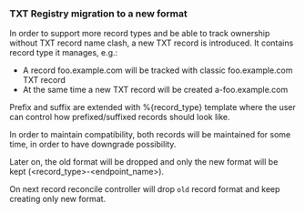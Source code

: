 ### TXT Registry migration to a new format ###

In order to support more record types and be able to track ownership without TXT record name clash, a new TXT record is introduced.
It contains record type it manages, e.g.:
* A record foo.example.com will be tracked with classic foo.example.com TXT record
* At the same time a new TXT record will be created a-foo.example.com

Prefix and suffix are extended with %{record_type} template where the user can control how prefixed/suffixed records should look like.

In order to maintain compatibility, both records will be maintained for some time, in order to have downgrade possibility.

Later on, the old format will be dropped and only the new format will be kept (<record_type>-<endpoint_name>).

On next record reconcile controller will drop `old` record format and keep creating only new format.
